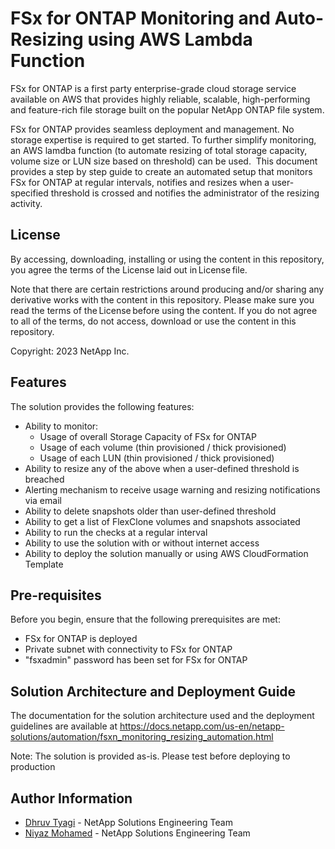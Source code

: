 # FSx for ONTAP Monitoring and Auto-Resizing using AWS Lambda Function
FSx for ONTAP is a first party enterprise-grade cloud storage service available on AWS that provides highly reliable, scalable, high-performing and feature-rich file storage built on the popular NetApp ONTAP file system. 

FSx for ONTAP provides seamless deployment and management. No storage expertise is required to get started. To further simplify monitoring, an AWS lamdba function (to automate resizing of total storage capacity, volume size or LUN size based on threshold) can be used.  This document provides a step by step guide to create an automated setup that monitors FSx for ONTAP at regular intervals, notifies and resizes when a user-specified threshold is crossed and notifies the administrator of the resizing activity. 

## License
By accessing, downloading, installing or using the content in this repository, you agree the terms of the License laid out in License file.

Note that there are certain restrictions around producing and/or sharing any derivative works with the content in this repository. Please make sure you read the terms of the License before using the content. If you do not agree to all of the terms, do not access, download or use the content in this repository.

Copyright: 2023 NetApp Inc.

## Features
The solution provides the following features:

* Ability to monitor:
  * Usage of overall Storage Capacity of FSx for ONTAP
  * Usage of each volume (thin provisioned / thick provisioned)
  * Usage of each LUN (thin provisioned / thick provisioned)
* Ability to resize any of the above when a user-defined threshold is breached
* Alerting mechanism to receive usage warning and resizing notifications via email
* Ability to delete snapshots older than user-defined threshold
* Ability to get a list of FlexClone volumes and snapshots associated
* Ability to run the checks at a regular interval
* Ability to use the solution with or without internet access
* Ability to deploy the solution manually or using AWS CloudFormation Template

## Pre-requisites
Before you begin, ensure that the following prerequisites are met: 

* FSx for ONTAP is deployed
* Private subnet with connectivity to FSx for ONTAP
* "fsxadmin" password has been set for FSx for ONTAP



## Solution Architecture and Deployment Guide
The documentation for the solution architecture used and the deployment guidelines are available at https://docs.netapp.com/us-en/netapp-solutions/automation/fsxn_monitoring_resizing_automation.html

Note: The solution is provided as-is. Please test before deploying to production

## Author Information

- [Dhruv Tyagi](mailto:dhruv.tyagi@netapp.com) - NetApp Solutions Engineering Team
- [Niyaz Mohamed](mailto:niyaz.mohamed@netapp.com) - NetApp Solutions Engineering Team

